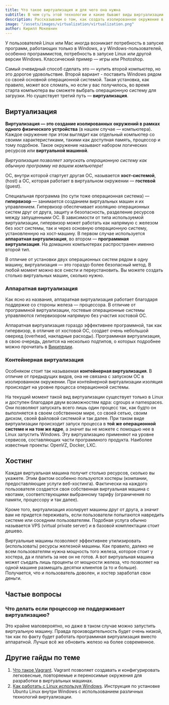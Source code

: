 ```yaml
---
title: Что такое виртуализация и для чего она нужна
subtitle: В чем суть этой технологии и какие бывают виды виртуализации.
description: Рассказываем о том, как создать изолированное окружение в рамках одного компьютера
image: "/assets/images/virtualization/virtualization.png"
author: Кирилл Мокевнин
---
```


У пользователей Linux или Mac иногда возникает потребность в запуске программ, работающих только в Windows, а у Windows-пользователей, особенно программистов, потребность в запуске Linux или другой версии Windows. Классический пример — игры или Photoshop.

<Banner name="intensive-devops" />

Самый очевидный способ сделать это — купить второй компьютер, но это дорогое удовольствие. Второй вариант - поставить Windows рядом со своей основной операционной системой. Такая установка, как правило, может все сломать, но если у вас получилось, во время старта компьютера вы сможете выбрать операционную систему для загрузки. Но существует третий путь — **виртуализация**.

## Виртуализация

**Виртуализация — это создание изолированных окружений в рамках одного физического устройства** (в нашем случае — компьютера). Каждое окружение при этом выглядит как отдельный компьютер со своими характеристиками, такими как доступная память, процессор и тому подобное. Такое окружение называют набором логических ресурсов или **виртуальной машиной**.

*Виртуализация позволяет запускать операционную систему как обычную программу на вашем компьютере!*

ОС, внутри которой стартует другая ОС, называется **хост-системой**, (host) а ОС, которая работает в виртуальном окружении — **гостевой** (guest).

Специальная программа (по сути тоже операционная система) — **гипервизор** — занимается созданием виртуальных машин и их управлением. Гипервизор обеспечивает изоляцию операционных систем друг от друга, защиту и безопасность, разделение ресурсов между запущенными ОС. В зависимости от типа используемой виртуализации, гипервизор может работать как напрямую с железом без хост системы, так и через основную операционную систему, установленную на хост-машину. В первом случае используется **аппаратная виртуализация**, во втором — **программная виртуализация**. На домашних компьютерах распространен именно второй тип.

В отличие от установки двух операционных систем рядом в одну машину, виртуализация — это гораздо более безопасный метод. В любой момент можно все снести и переустановить. Вы можете создать столько виртуальных машин, сколько нужно.

### Аппаратная виртуализация

Как ясно из названия, аппаратная виртуализация работает благодаря поддержке со стороны железа — процессора. В отличие от программной виртуализации, гостевые операционные системы управляются гипервизором напрямую без участия хостовой ОС.

Аппаратная виртуализация гораздо эффективнее программной, так как гипервизор, в отличие от хостовой ОС, создает очень небольшой оверхед (overhead, накладные расходы). Программная виртуализация, в свою очередь, делится на несколько подтипов, о которых подробнее можно прочитать в [Википедии](https://ru.wikipedia.org/wiki/Виртуализация).

### Контейнерная виртуализация

Особняком стоит так называемая **контейнерная виртуализация**. В отличие от предыдущих видов, она не связана с запуском ОС в изолированном окружении. При контейнерной виртуализации изоляция происходит на уровне процесса операционной системы.

На текущий момент такой вид виртуализации существует только в Linux и доступен благодаря двум возможностям ядра: cgroups и namespaces. Они позволяют запускать всего лишь один процесс так, как будто он выполняется в своем собственном мире, со своей сетью, своим диском, своей файловой системой и так далее. При таком виде виртуализации происходит запуск процесса в **той же операционной системе и на том же ядре**, а значит вы не можете с помощью нее в Linux запустить Windows. Эту виртуализацию применяют на уровне сервисов, составляющих части программного продукта. Наиболее известные проекты: OpenVZ, Docker, LXC.

## Хостинг

Каждая виртуальная машина получит столько ресурсов, сколько вы укажете. Этим фактом особенно пользуются хостеры (компании, предоставляющие услуги веб-хостинга). Фактически на каждого пользователя создается своя собственная виртуальная машина с квотами, соответствующими выбранному тарифу (ограничения по памяти, процессору и так далее).

Кроме того, виртуализация изолирует машины друг от друга, а значит вам не придется переживать, если пользователи попытаются навредить системе или соседним пользователям. Подобная услуга обычно называется VPS (virtual private server) и в базовой комплектации стоит дешево.

Виртуальные машины позволяют эффективнее утилизировать (использовать) ресурсы железной машины. Как правило, далеко не всем пользователям нужна мощность того железа, которое стоит у хостера, да и платить за нее он не готов. А вот виртуальная машина может съедать лишь проценты от мощности железа, что позволяет на одной машине размещать десятки клиентов (а то и больше). Получается, что и пользователь доволен, и хостер заработал свои деньги.

## Частые вопросы

### Что делать если процессор не поддерживает виртуализацию?

Это крайне маловероятно, но даже в таком случае можно запустить виртуальную машину. Правда производительность будет очень низкой, так как по факту будет работать программная виртуализация вместо аппаратной. Лучше всё же обновить железо на более современное.

## Другие гайды по теме

1. [Что такое Vagrant](/vagrant/). Vagrant позволяет создавать и конфигурировать легковесные, повторяемые и переносимые окружения для разработки в виртуальных машинах.
2. [Как работать с Linux используя Windows](/ubuntu-linux-in-windows/). Инструкция по установке Ubuntu Linux внутри Windows с использованием различных технологий виртуализации.

